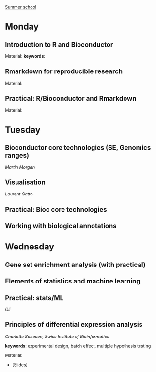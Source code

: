 

[Summer school](https://uclouvain-cbio.github.io/BSS2019/#course-material)

# Monday
## Introduction to R and Bioconductor 
Material: 
**keywords**:

## Rmarkdown for reproducible research
Material:

## Practical: R/Bioconductor and Rmarkdown 
Material:

# Tuesday
## Bioconductor core technologies (SE, Genomics ranges) 
*Martin Morgan*

## Visualisation
*Laurent Gatto*

## Practical: Bioc core technologies

## Working with biological annotations 

# Wednesday

## Gene set enrichment analysis (with practical) 

## Elements of statistics and machine learning

## Practical: stats/ML 
*Oli*

## Principles of differential expression analysis 

*Charlotte Soneson, Swiss Institute of Bioinformatics*

**keywords**: experimental design, batch effect, multiple hypothesis testing

Material:
* [Slides]
